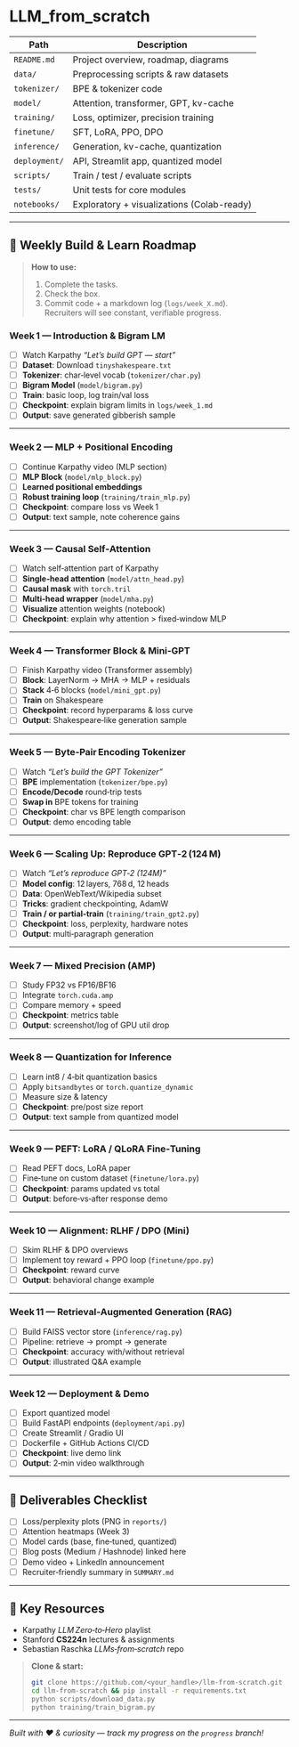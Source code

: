 # LLM_from_scratch

| Path              | Description                                             |
|-------------------|---------------------------------------------------------|
| `README.md`       | Project overview, roadmap, diagrams                     |
| `data/`           | Preprocessing scripts & raw datasets                    |
| `tokenizer/`      | BPE & tokenizer code                                    |
| `model/`          | Attention, transformer, GPT, kv-cache                   |
| `training/`       | Loss, optimizer, precision training                     |
| `finetune/`       | SFT, LoRA, PPO, DPO                                     |
| `inference/`      | Generation, kv-cache, quantization                      |
| `deployment/`     | API, Streamlit app, quantized model                     |
| `scripts/`        | Train / test / evaluate scripts                         |
| `tests/`          | Unit tests for core modules                             |
| `notebooks/`      | Exploratory + visualizations (Colab-ready)             |



---

## 📅 Weekly Build & Learn Roadmap
> **How to use:**  
> 1. Complete the tasks.  
> 2. Check the box.  
> 3. Commit code + a markdown log (`logs/week_X.md`).  
> Recruiters will see constant, verifiable progress.

### Week 1 — Introduction & Bigram LM
- [ ] Watch Karpathy *“Let’s build GPT — start”*  
- [ ] **Dataset**: Download `tinyshakespeare.txt`
- [ ] **Tokenizer**: char‑level vocab (`tokenizer/char.py`)
- [ ] **Bigram Model** (`model/bigram.py`)
- [ ] **Train**: basic loop, log train/val loss
- [ ] **Checkpoint**: explain bigram limits in `logs/week_1.md`
- [ ] **Output**: save generated gibberish sample

---

### Week 2 — MLP + Positional Encoding
- [ ] Continue Karpathy video (MLP section)
- [ ] **MLP Block** (`model/mlp_block.py`)
- [ ] **Learned positional embeddings**
- [ ] **Robust training loop** (`training/train_mlp.py`)
- [ ] **Checkpoint**: compare loss vs Week 1
- [ ] **Output**: text sample, note coherence gains

---

### Week 3 — Causal Self‑Attention
- [ ] Watch self‑attention part of Karpathy
- [ ] **Single‑head attention** (`model/attn_head.py`)
- [ ] **Causal mask** with `torch.tril`
- [ ] **Multi‑head wrapper** (`model/mha.py`)
- [ ] **Visualize** attention weights (notebook)
- [ ] **Checkpoint**: explain why attention > fixed‑window MLP

---

### Week 4 — Transformer Block & Mini‑GPT
- [ ] Finish Karpathy video (Transformer assembly)
- [ ] **Block**: LayerNorm → MHA → MLP + residuals
- [ ] **Stack** 4‑6 blocks (`model/mini_gpt.py`)
- [ ] **Train** on Shakespeare
- [ ] **Checkpoint**: record hyperparams & loss curve
- [ ] **Output**: Shakespeare‑like generation sample

---

### Week 5 — Byte‑Pair Encoding Tokenizer
- [ ] Watch *“Let’s build the GPT Tokenizer”*
- [ ] **BPE** implementation (`tokenizer/bpe.py`)
- [ ] **Encode/Decode** round‑trip tests
- [ ] **Swap in** BPE tokens for training
- [ ] **Checkpoint**: char vs BPE length comparison
- [ ] **Output**: demo encoding table

---

### Week 6 — Scaling Up: Reproduce GPT‑2 (124 M)
- [ ] Watch *“Let’s reproduce GPT‑2 (124M)”*
- [ ] **Model config**: 12 layers, 768 d, 12 heads
- [ ] **Data**: OpenWebText/Wikipedia subset
- [ ] **Tricks**: gradient checkpointing, AdamW
- [ ] **Train / or partial‑train** (`training/train_gpt2.py`)
- [ ] **Checkpoint**: loss, perplexity, hardware notes
- [ ] **Output**: multi‑paragraph generation

---

### Week 7 — Mixed Precision (AMP)
- [ ] Study FP32 vs FP16/BF16
- [ ] Integrate `torch.cuda.amp`
- [ ] Compare memory + speed
- [ ] **Checkpoint**: metrics table
- [ ] **Output**: screenshot/log of GPU util drop

---

### Week 8 — Quantization for Inference
- [ ] Learn int8 / 4‑bit quantization basics
- [ ] Apply `bitsandbytes` or `torch.quantize_dynamic`
- [ ] Measure size & latency
- [ ] **Checkpoint**: pre/post size report
- [ ] **Output**: text sample from quantized model

---

### Week 9 — PEFT: LoRA / QLoRA Fine‑Tuning
- [ ] Read PEFT docs, LoRA paper
- [ ] Fine‑tune on custom dataset (`finetune/lora.py`)
- [ ] **Checkpoint**: params updated vs total
- [ ] **Output**: before‑vs‑after response demo

---

### Week 10 — Alignment: RLHF / DPO (Mini)
- [ ] Skim RLHF & DPO overviews
- [ ] Implement toy reward + PPO loop (`finetune/ppo.py`)
- [ ] **Checkpoint**: reward curve
- [ ] **Output**: behavioral change example

---

### Week 11 — Retrieval‑Augmented Generation (RAG)
- [ ] Build FAISS vector store (`inference/rag.py`)
- [ ] Pipeline: retrieve → prompt → generate
- [ ] **Checkpoint**: accuracy with/without retrieval
- [ ] **Output**: illustrated Q&A example

---

### Week 12 — Deployment & Demo
- [ ] Export quantized model
- [ ] Build FastAPI endpoints (`deployment/api.py`)
- [ ] Create Streamlit / Gradio UI
- [ ] Dockerfile + GitHub Actions CI/CD
- [ ] **Checkpoint**: live demo link
- [ ] **Output**: 2‑min video walkthrough

---

## 🏁 Deliverables Checklist
- [ ] Loss/perplexity plots (PNG in `reports/`)
- [ ] Attention heatmaps (Week 3)
- [ ] Model cards (base, fine‑tuned, quantized)
- [ ] Blog posts (Medium / Hashnode) linked here
- [ ] Demo video + LinkedIn announcement
- [ ] Recruiter‑friendly summary in `SUMMARY.md`

---

## 🔗 Key Resources
- Karpathy *LLM Zero‑to‑Hero* playlist  
- Stanford **CS224n** lectures & assignments  
- Sebastian Raschka *LLMs‑from‑scratch* repo  

> **Clone & start:**  
> ```bash
> git clone https://github.com/<your_handle>/llm-from-scratch.git
> cd llm-from-scratch && pip install -r requirements.txt
> python scripts/download_data.py
> python training/train_bigram.py
> ```

---

*Built with ❤️ & curiosity — track my progress on the `progress` branch!*  
